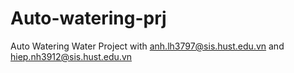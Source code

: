# Auto-watering-prj
Auto Watering Water Project with anh.lh3797@sis.hust.edu.vn and hiep.nh3912@sis.hust.edu.vn
